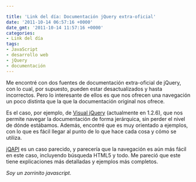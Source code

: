 ```yaml
---

title: 'Link del día: Documentación jQuery extra-oficial'
date: '2011-10-14 06:57:16 +0000'
date_gmt: '2011-10-14 11:57:16 +0000'
categories:
- Link del día
tags:
- JavaScript
- desarrollo web
- jQuery
- documentación
---
```


Me encontré con dos fuentes de documentación extra-oficial de jQuery, con lo cual, por supuesto, pueden estar desactualizados y hasta incorrectos. Pero lo interesante de ellos es que nos ofrecen una navegación un poco distinta que la que la documentación original nos ofrece.

Es el caso, por ejemplo, de [Visual jQuery](http://visualjquery.com/) (actualmente en 1.2.6), que nos permite navegar la documentación de forma jerárquica, sin perder el nivel de dónde estábamos. Además, encontré que es muy orientado a ejemplos, con lo que es fácil llegar al punto de lo que hace cada cosa y cómo se utiliza.

[jQAPI](http://jqapi.com/) es un caso parecido, y parecería que la navegación es aún más fácil en este caso, incluyendo búsqueda HTML5 y todo. Me pareció que este tiene explicaciones más detalladas y ejemplos más completos.

_Soy un zorrinito javascript._
